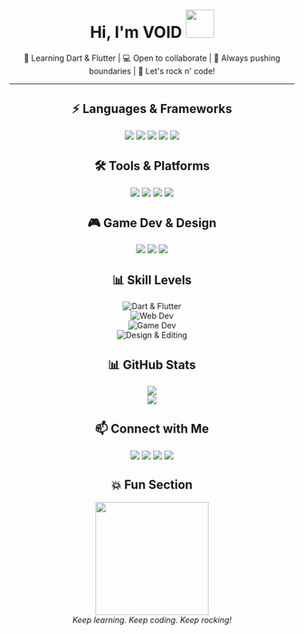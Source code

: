 <h1 align="center">
  <b>Hi, I'm VOID</b>
  <img src="https://media.giphy.com/media/hvRJCLFzcasrR4ia7z/giphy.gif" width="50">
</h1>

<p align="center">
  🌱 Learning Dart & Flutter | 💻 Open to collaborate | 🚀 Always pushing boundaries | 🤘 Let's rock n' code!
</p>

---

<div align="center">

<h2>⚡ Languages & Frameworks</h2>
<p>
  <img src="https://img.shields.io/badge/Dart-0175C2?style=for-the-badge&logo=dart&logoColor=white&animation=spin" />
  <img src="https://img.shields.io/badge/Flutter-02569B?style=for-the-badge&logo=flutter&logoColor=white&animation=spin" />
  <img src="https://img.shields.io/badge/HTML-E34F26?style=for-the-badge&logo=html5&logoColor=white" />
  <img src="https://img.shields.io/badge/CSS-1572B6?style=for-the-badge&logo=css3&logoColor=white" />
  <img src="https://img.shields.io/badge/JavaScript-F7DF1E?style=for-the-badge&logo=javascript&logoColor=black" />
</p>

<h2>🛠️ Tools & Platforms</h2>
<p>
  <img src="https://img.shields.io/badge/-Docker-blue?style=for-the-badge&logo=docker&logoColor=white" />
  <img src="https://img.shields.io/badge/-Firebase-yellow?style=for-the-badge&logo=firebase&logoColor=black" />
  <img src="https://img.shields.io/badge/Linux-black?style=for-the-badge&logo=linux&logoColor=white" />
  <img src="https://img.shields.io/badge/Ubuntu-orange?style=for-the-badge&logo=ubuntu&logoColor=white" />
</p>

<h2>🎮 Game Dev & Design</h2>
<p>
  <img src="https://img.shields.io/badge/Unity-black?style=for-the-badge&logo=unity&logoColor=white" />
  <img src="https://img.shields.io/badge/Roblox-red?style=for-the-badge&logo=roblox&logoColor=white" />
  <img src="https://img.shields.io/badge/Figma-pink?style=for-the-badge&logo=figma&logoColor=white" />
</p>

<h2>📊 Skill Levels</h2>

  ![Dart & Flutter](https://img.shields.io/badge/Dart%20%26%20Flutter-80%25-blue?style=for-the-badge)  
  ![Web Dev](https://img.shields.io/badge/Web%20Dev-70%25-yellow?style=for-the-badge)  
  ![Game Dev](https://img.shields.io/badge/Game%20Dev-50%25-black?style=for-the-badge)  
  ![Design & Editing](https://img.shields.io/badge/Design%20%26%20Editing-60%25-pink?style=for-the-badge)


<h2>📊 GitHub Stats</h2>
<p>
  <a href="https://github.com/void-2smooth">
    <img src="https://github-readme-stats.vercel.app/api?username=void-2smooth&show_icons=true&hide_title=true&count_private=true&theme=radical" />
  </a>
  <br/>
  <a href="https://github.com/void-2smooth">
    <img src="https://github-readme-stats.vercel.app/api/top-langs/?username=void-2smooth&layout=compact&theme=radical" />
  </a>
</p>

<h2>📫 Connect with Me</h2>
<p>
  <a href="https://github.com/void-2smooth"><img src="https://img.shields.io/badge/-VOID-black?logo=github&style=for-the-badge" /></a>
  <a href="https://www.linkedin.com/in/james-coetzee-03b88b328/"><img src="https://img.shields.io/badge/-James_Coetzee-blue?logo=linkedin&style=for-the-badge" /></a>
  <a href="https://twitter.com/JAMES47557985"><img src="https://img.shields.io/badge/-James_Coetzee-blue?logo=twitter&style=for-the-badge" /></a>
  <a href="https://www.youtube.com/@Void2.smooth"><img src="https://img.shields.io/badge/-Void2.smooth-red?logo=youtube&style=for-the-badge" /></a>
</p>

<h2>💥 Fun Section</h2>
<p>
  <img src="https://media.giphy.com/media/26tPplGWjN0xLybiU/giphy.gif" width="200" />
  <br/>
  <em>Keep learning. Keep coding. Keep rocking!</em>
</p>

</div>
